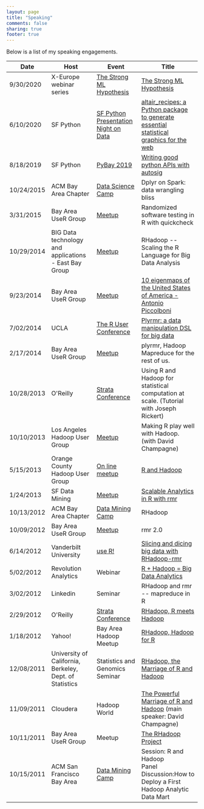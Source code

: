 ```yaml
---
layout: page
title: "Speaking"
comments: false
sharing: true
footer: true
---
```


Below is a list of my speaking engagements.

<!-- | __Upcoming__ | | | |
| __Past__ | | | | -->


| Date       | Host                                                    | Event                                                                                                            | Title                                                                                                                                                         |
| ---------- | ------------------------------------------------------- | ---------------------------------------------------------------------------------------------------------------- | ------------------------------------------------------------------------------------------------------------------------------------------------------------- |
|9/30/2020   | X-Europe webinar series  |[The Strong ML Hypothesis](https://ml-hypothesis.carrd.co/)| [The Strong ML Hypothesis](https://www.youtube.com/watch?v=C_kG25Bm2IY)  |
| 6/10/2020  | SF Python                                               | [SF Python Presentation Night on Data](https://www.meetup.com/sfpython/events/xkwxvqybcjbnb/)                    | [altair_recipes: a Python package to generate essential statistical graphics for the web ](https://www.youtube.com/watch?v=Xy-iMeyUhT8)                       |
| 8/18/2019  | SF Python                                               | [PyBay 2019](https://pybay.com)                                                                                  | [Writing good python APIs with autosig ](https://www.youtube.com/watch?v=vrIC1K9lj1U)                                                                         |
| 10/24/2015 | ACM Bay Area Chapter                                    | [Data Science Camp](http://sfbayacm.org/event/silicon-valley-data-science-camp-2015)                             | Dplyr on Spark: data wrangling bliss                                                                                                                          |
| 3/31/2015  | Bay Area UseR Group                                     | [Meetup](http://www.meetup.com/R-Users/events/219136661/)                                                        | Randomized software testing in R with quickcheck                                                                                                              |
| 10/29/2014 | BIG Data technology and applications - East Bay Group   | [Meetup](http://www.meetup.com/Analyzing-and-processing-BIG-Data/events/202353642/)                              | RHadoop -- Scaling the R Language for Big Data Analysis                                                                                                       |
| 9/23/2014  | Bay Area UseR Group                                     | [Meetup](http://www.meetup.com/R-Users/events/202169752/)                                                        | [10 eigenmaps of the United States of America - Antonio Piccolboni](http://piccolboni.info/2014/08/10-eigenmaps-of-the-united-states-of-america.html)         |
| 7/02/2014  | UCLA                                                    | [The R User Conference](http://user2014.stat.ucla.edu/)                                                          | [Plyrmr: a data manipulation DSL for big data](http://user2014.stat.ucla.edu/abstracts/talks/103_Piccolboni.pdf)                                              |
| 2/17/2014  | Bay Area UseR Group                                     | <a href="http://www.meetup.com/R-Users/events/165628062/">Meetup</a>                                             | plyrmr, Hadoop Mapreduce for the rest of us.                                                                                                                  |
| 10/28/2013 | O'Reilly                                                | <a href="http://strataconf.com/stratany2013/public/schedule/detail/30632">Strata Conference</a>                  | Using R and Hadoop for statistical computation at scale. (Tutorial with Joseph Rickert)                                                                       |
| 10/10/2013 | Los Angeles Hadoop User Group                           | <a href="http://www.meetup.com/LA-HUG/events/140572752/"> Meetup </a>                                            | Making R play well with Hadoop. (with David Champagne)                                                                                                        |
| 5/15/2013  | Orange County Hadoop User Group                         | <a href="http://www.meetup.com/OC-HUG/events/113336802/">On line meetup</a>                                      | <a href="https://www.youtube.com/watch?v=wxLo5q1Wu9M"> R and Hadoop</a>                                                                                       |
| 1/24/2013  | SF Data Mining                                          | <a href="http://www.meetup.com/Data-Mining/events/95404242/">Meetup</a>                                          | [Scalable Analytics in R with rmr](https://www.youtube.com/watch?v=KdL80919pKg)                                                                               |
| 10/13/2012 | ACM Bay Area Chapter                                    | <a href="http://www.sfbayacm.org/proposed-sessions-data-mining-camp-%E2%80%93-october-2012">Data Mining Camp</a> | RHadoop                                                                                                                                                       |
| 10/09/2012 | Bay Area UseR Group                                     | <a href="http://www.meetup.com/R-Users/events/76630392/">Meetup</a>                                              | rmr 2.0                                                                                                                                                       |
| 6/14/2012  | Vanderbilt University                                   | <a href="http://biostat.mc.vanderbilt.edu/wiki/Main/UseR-2012">use R!</a>                                        | <a href="http://biostat.mc.vanderbilt.edu/wiki/pub/Main/UseR-2012/125-Piccolboni.pdf">Slicing and dicing big data with RHadoop-rmr</a>                        |
| 5/02/2012  | Revolution Analytics                                    | Webinar                                                                                                          | <a href="http://www.revolutionanalytics.com/news-events/free-webinars/2012/r-and-hadoop-equals-big-data-analytics/">R + Hadoop = Big Data Analytics </a>      |
| 3/02/2012  | Linkedin                                                | Seminar                                                                                                          | RHadoop and rmr -- mapreduce in R                                                                                                                             |
| 2/29/2012  | O'Reilly                                                | <a href="http://strataconf.com/strata2012/">Strata Conference</a>                                                | <a href="https://conferences.oreilly.com/strata/strata2012/public/schedule/detail/22548">RHadoop, R meets Hadoop</a>                                          |
| 1/18/2012  | Yahoo!                                                  | Bay Area Hadoop Meetup                                                                                           | <a href="http://www.meetup.com/hadoop/events/37330242/">RHadoop, Hadoop for R</a>                                                                             |
| 12/08/2011 | University of California, Berkeley, Dept. of Statistics | Statistics and Genomics Seminar                                                                                  | <a href="http://events.berkeley.edu/index.php/calendar/sn/ccb.html?event_ID=49467&amp;date=2011-12-08">RHadoop, the Marriage of R and Hadoop</a>              |
| 11/09/2011 | Cloudera                                                | Hadoop World                                                                                                     | <a href="http://www.hadoopworld.com/session/the-powerful-marriage-of-r-and-hadoop/">The Powerful Marriage of R and Hadoop</a> (main speaker: David Champagne) |
| 10/11/2011 | Bay Area UseR Group                                     | Meetup                                                                                                           | <a href="http://www.meetup.com/R-Users/events/36145052/">The RHadoop Project</a>                                                                              |
| 10/15/2011 | ACM San Francisco Bay Area                              | <a href="http://sfbayacm.org/event/data-mining-camp-october-2011">Data Mining Camp</a>                           | Session: R and Hadoop<br> Panel Discussion:How to Deploy a First Hadoop Analytic Data Mart                                                                    |
